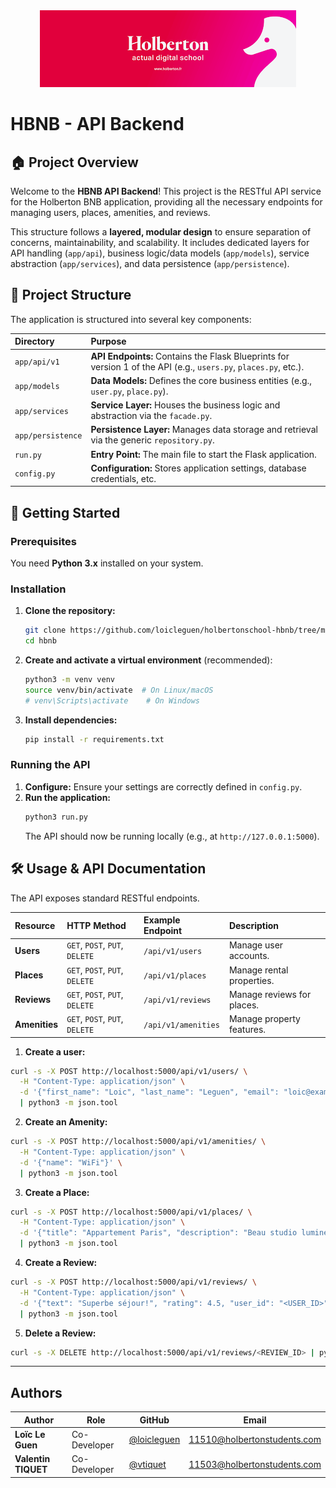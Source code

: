 <div align="center"><img src="https://github.com/ksyv/holbertonschool-web_front_end/blob/main/baniere_holberton.png"></div>

# HBNB - API Backend

## 🏠 Project Overview

Welcome to the **HBNB API Backend**! This project is the RESTful API service for the Holberton BNB application, providing all the necessary endpoints for managing users, places, amenities, and reviews.

This structure follows a **layered, modular design** to ensure separation of concerns, maintainability, and scalability. It includes dedicated layers for API handling (`app/api`), business logic/data models (`app/models`), service abstraction (`app/services`), and data persistence (`app/persistence`).

## 📁 Project Structure

The application is structured into several key components:

| Directory | Purpose |
| :--- | :--- |
| `app/api/v1` | **API Endpoints:** Contains the Flask Blueprints for version 1 of the API (e.g., `users.py`, `places.py`, etc.). |
| `app/models` | **Data Models:** Defines the core business entities (e.g., `user.py`, `place.py`). |
| `app/services` | **Service Layer:** Houses the business logic and abstraction via the `facade.py`. |
| `app/persistence` | **Persistence Layer:** Manages data storage and retrieval via the generic `repository.py`. |
| `run.py` | **Entry Point:** The main file to start the Flask application. |
| `config.py` | **Configuration:** Stores application settings, database credentials, etc. |

## 🚀 Getting Started

### Prerequisites

You need **Python 3.x** installed on your system.

### Installation

1.  **Clone the repository:**
    ```bash
    git clone https://github.com/loicleguen/holbertonschool-hbnb/tree/main/part2
    cd hbnb
    ```

2.  **Create and activate a virtual environment** (recommended):
    ```bash
    python3 -m venv venv
    source venv/bin/activate  # On Linux/macOS
    # venv\Scripts\activate    # On Windows
    ```

3.  **Install dependencies:**
    ```bash
    pip install -r requirements.txt
    ```

### Running the API

1.  **Configure:** Ensure your settings are correctly defined in `config.py`.
2.  **Run the application:**
    ```bash
    python3 run.py
    ```
    The API should now be running locally (e.g., at `http://127.0.0.1:5000`).

## 🛠 Usage & API Documentation

The API exposes standard RESTful endpoints.

| Resource | HTTP Method | Example Endpoint | Description |
| :--- | :--- | :--- | :--- |
| **Users** | `GET`, `POST`, `PUT`, `DELETE` | `/api/v1/users` | Manage user accounts. |
| **Places** | `GET`, `POST`, `PUT`, `DELETE` | `/api/v1/places` | Manage rental properties. |
| **Reviews** | `GET`, `POST`, `PUT`, `DELETE` | `/api/v1/reviews` | Manage reviews for places. |
| **Amenities** | `GET`, `POST`, `PUT`, `DELETE` | `/api/v1/amenities` | Manage property features. |


1.  **Create a user:**
```bash
curl -s -X POST http://localhost:5000/api/v1/users/ \
  -H "Content-Type: application/json" \
  -d '{"first_name": "Loic", "last_name": "Leguen", "email": "loic@example.com", "password": "mypassword123"}' \
  | python3 -m json.tool
```
2.  **Create an Amenity:**
```bash
curl -s -X POST http://localhost:5000/api/v1/amenities/ \
  -H "Content-Type: application/json" \
  -d '{"name": "WiFi"}' \
  | python3 -m json.tool
```
3.  **Create a Place:**
```bash
curl -s -X POST http://localhost:5000/api/v1/places/ \
  -H "Content-Type: application/json" \
  -d '{"title": "Appartement Paris", "description": "Beau studio lumineux", "price": 120.0, "latitude": 48.8566, "longitude": 2.3522, "owner_id": "<USER_ID>", "amenities": ["<AMENITY_ID>"]}' \
  | python3 -m json.tool
```
4.  **Create a Review:**
```bash
curl -s -X POST http://localhost:5000/api/v1/reviews/ \
  -H "Content-Type: application/json" \
  -d '{"text": "Superbe séjour!", "rating": 4.5, "user_id": "<USER_ID>", "place_id": "<PLACE_ID>"}' \
  | python3 -m json.tool
```
5.  **Delete a Review:**
```bash
curl -s -X DELETE http://localhost:5000/api/v1/reviews/<REVIEW_ID> | python3 -m json.tool

```

---

## Authors
<div align="center">
  
| Author | Role | GitHub | Email |
|--------|------|--------|-------|
| **Loïc Le Guen** | Co-Developer | [@loicleguen](https://github.com/loicleguen) | 11510@holbertonstudents.com |
| **Valentin TIQUET** | Co-Developer | [@vtiquet](https://github.com/vtiquet) | 11503@holbertonstudents.com |
</div>

